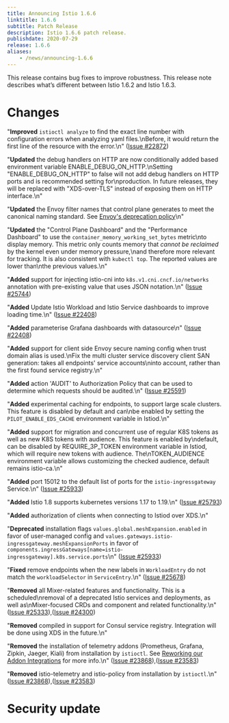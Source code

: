 ```yaml
---
title: Announcing Istio 1.6.6
linktitle: 1.6.6
subtitle: Patch Release
description: Istio 1.6.6 patch release.
publishdate: 2020-07-29
release: 1.6.6
aliases:
    - /news/announcing-1.6.6
---
```


This release contains bug fixes to improve robustness. This release note describes what’s different between Istio 1.6.2 and Istio 1.6.3.



# Changes

"**Improved** `istioctl analyze` to find the exact line number with configuration errors when analyzing yaml files.\nBefore, it would return the first line of the resource with the error.\n" ([Issue #22872](https://github.com/istio/istio/issues/22872))

"**Updated** the debug handlers on HTTP are now conditionally added based environment variable ENABLE_DEBUG_ON_HTTP.\nSetting \"ENABLE_DEBUG_ON_HTTP\" to false will not add debug handlers on HTTP ports and is recommended setting for\nproduction. In future releases, they will be replaced with \"XDS-over-TLS\" instead of exposing them on HTTP interface.\n" 

"**Updated** the Envoy filter names that control plane generates to meet the canonical naming standard. See [Envoy's deprecation policy](https://www.envoyproxy.io/docs/envoy/latest/version_history/v1.14.0#deprecated)\n" 

"**Updated** the \"Control Plane Dashboard\" and the \"Performance Dashboard\" to use the `container_memory_working_set_bytes` metric\nto display memory. This metric only counts memory that *cannot be reclaimed* by the kernel even under memory pressure,\nand therefore more relevant for tracking. It is also consistent with `kubectl top`. The reported values are lower than\nthe previous values.\n" 

"**Added** support for injecting istio-cni into `k8s.v1.cni.cncf.io/networks` annotation with pre-existing value that uses JSON notation.\n" ([Issue #25744](https://github.com/istio/istio/issues/25744))

"**Added** Update Istio Workload and Istio Service dashboards to improve loading time.\n" ([Issue #22408](https://github.com/istio/istio/issues/22408))

"**Added** parameterise Grafana dashboards with datasource\n" ([Issue #22408](https://github.com/istio/istio/issues/22408))

"**Added** support for client side Envoy secure naming config when trust domain alias is used.\nFix the multi cluster service discovery client SAN generation: takes all endpoints' service accounts\ninto account, rather than the first found service registry.\n" 

"**Added** action 'AUDIT' to Authorization Policy that can be used to determine which requests should be audited.\n" ([Issue #25591](https://github.com/istio/istio/issues/25591))

"**Added** experimental caching for endpoints, to support large scale clusters. This feature is disabled by default and can\nbe enabled by setting the `PILOT_ENABLE_EDS_CACHE` environment variable in Istiod.\n" 

"**Added** support for migration and concurrent use of regular K8S tokens as well as new K8S tokens with audience. This feature is enabled by\ndefault, can be disabled by REQUIRE_3P_TOKEN environment variable in Istiod, which will require new tokens with audience. The\nTOKEN_AUDIENCE environment variable allows customizing the checked audience, default remains istio-ca.\n" 

"**Added** port 15012 to the default list of ports for the `istio-ingressgateway` Service.\n" ([Issue #25933](https://github.com/istio/istio/issues/25933))

"**Added** Istio 1.8 supports kubernetes versions 1.17 to 1.19.\n" ([Issue #25793](https://github.com/istio/istio/issues/25793))

"**Added** authorization of clients when connecting to Istiod over XDS.\n" 

"**Deprecated** installation flags `values.global.meshExpansion.enabled` in favor of user-managed config and `values.gateways.istio-ingressgateway.meshExpansionPorts` in favor of `components.ingressGateways[name=istio-ingressgateway].k8s.service.ports`\n" ([Issue #25933](https://github.com/istio/istio/issues/25933))


"**Fixed** remove endpoints when the new labels in `WorkloadEntry` do not match the `workloadSelector` in `ServiceEntry`.\n" ([Issue #25678](https://github.com/istio/istio/issues/25678))


"**Removed** all Mixer-related features and functionality. This is a scheduled\nremoval of a deprecated Istio services and deployments, as well as\nMixer-focused CRDs and component and related functionality.\n" ([Issue #25333](https://github.com/istio/istio/issues/25333)),([Issue #24300](https://github.com/istio/istio/issues/24300))

"**Removed** compiled in support for Consul service registry. Integration will be done using XDS in the future.\n" 

"**Removed** the installation of telemetry addons (Prometheus, Grafana, Zipkin, Jaeger, Kiali) from installation by `istioctl`. See [Reworking our Addon Integrations](/blog/2020/addon-rework/) for more info.\n" ([Issue #23868](https://github.com/istio/istio/issues/23868)),([Issue #23583](https://github.com/istio/istio/issues/23583))

"**Removed** istio-telemetry and istio-policy from installation by `istioctl`.\n" ([Issue #23868](https://github.com/istio/istio/issues/23868)),([Issue #23583](https://github.com/istio/istio/issues/23583))



# Security update


